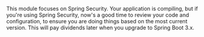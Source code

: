 This module focuses on Spring Security. Your application is compiling, but if you're using Spring Security, now's a good time to review your code and configuration, to ensure you are doing things based on the most current version. This will pay dividends later when you upgrade to Spring Boot 3.x.
